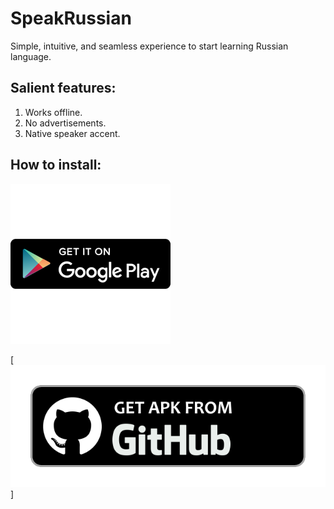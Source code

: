 # SpeakRussian
Simple, intuitive, and seamless experience to start learning Russian language.
## Salient features:
1. Works offline.
2. No advertisements.
3. Native speaker accent.
## How to install:
[![](https://github.com/forfireonly/SpeakRussian/blob/master/256x256.png)](https://play.google.com/store/apps/details?id=com.annandroidapps.speakrussian)

[![](https://github.com/forfireonly/SpeakRussian/blob/master/get_from_github.png)]

